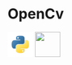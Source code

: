 # OpenCv
<img src="https://raw.githubusercontent.com/github/explore/80688e429a7d4ef2fca1e82350fe8e3517d3494d/topics/python/python.png" width="50" height="50" />
<img src="https://opencv.org/wp-content/uploads/2020/01/OpenCV-Logo-1.png" width="50" height="50" />

